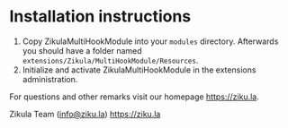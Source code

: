 # Installation instructions

1. Copy ZikulaMultiHookModule into your `modules` directory. Afterwards you should have a folder named `extensions/Zikula/MultiHookModule/Resources`.
2. Initialize and activate ZikulaMultiHookModule in the extensions administration.

For questions and other remarks visit our homepage <https://ziku.la>.

Zikula Team (info@ziku.la)
<https://ziku.la>
